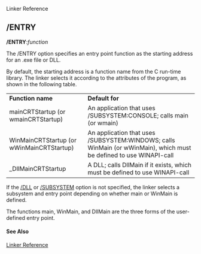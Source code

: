 Linker Reference

## /ENTRY

**/ENTRY**:_function_

The /ENTRY option specifies an entry point function as the starting address for an .exe file or DLL.

By default, the starting address is a function name from the C run-time library. The linker selects it according to the attributes of the program, as shown in the following table.

<table>
<tr><td><b>Function name</b></td><td><b>Default for</b></td></tr>
<tr><td>mainCRTStartup (or wmainCRTStartup)</td><td>An application that uses /SUBSYSTEM:CONSOLE; calls main (or wmain)</td></tr>
<tr><td>WinMainCRTStartup (or wWinMainCRTStartup)</td><td>An application that uses /SUBSYSTEM:WINDOWS; calls WinMain (or wWinMain), which must be defined to use WINAPI-call</td></tr>
<tr><td>_DllMainCRTStartup</td><td>A DLL; calls DllMain if it exists, which must be defined to use WINAPI-call</td></tr>
</table>

If the [/DLL](dll.md) or [/SUBSYSTEM](subsystem.md) option is not specified, the linker selects a subsystem and entry point depending on whether main or WinMain is defined.

The functions main, WinMain, and DllMain are the three forms of the user-defined entry point.

#### See Also

[Linker Reference](readme.md)
